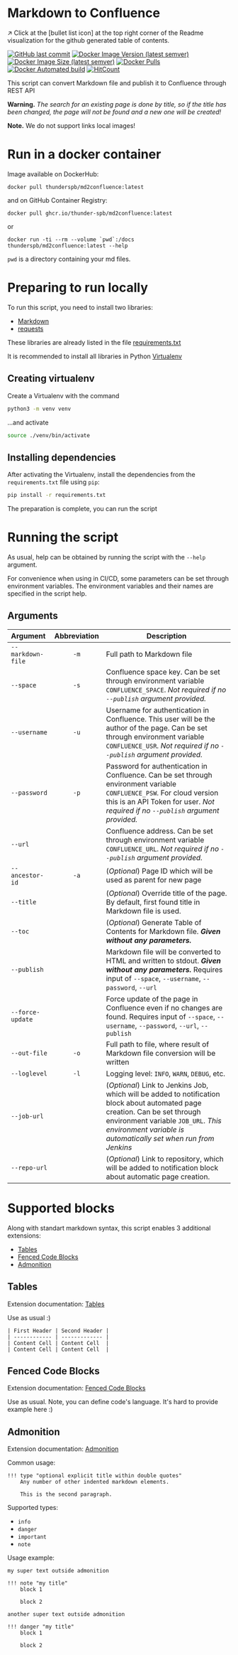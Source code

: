 # Markdown to Confluence
<p align="left">
	↗️️ Click at the [bullet list icon] at the top right corner of the Readme visualization for the github generated table of contents.
</p>

[![GitHub last commit](https://img.shields.io/github/last-commit/thunder-spb/md2confluence?style=flat-square)](https://github.com/thunder-spb/md2confluence/commits/master)
[![Docker Image Version (latest semver)](https://img.shields.io/docker/v/thunderspb/md2confluence?style=flat-square&sort=semver)](https://hub.docker.com/r/thunderspb/md2confluence/tags)
[![Docker Image Size (latest semver)](https://img.shields.io/docker/image-size/thunderspb/md2confluence?style=flat-square&sort=semver)](https://hub.docker.com/r/thunderspb/md2confluence)
[![Docker Pulls](https://img.shields.io/docker/pulls/thunderspb/md2confluence?style=flat-square)](https://hub.docker.com/r/thunderspb/md2confluence)
[![Docker Automated build](https://img.shields.io/docker/automated/thunderspb/md2confluence?style=flat-square)](https://hub.docker.com/r/thunderspb/md2confluence/builds)
[![HitCount](http://hits.dwyl.com/thunderspb/md2confluence.svg)](http://hits.dwyl.com/thunderspb/md2confluence)

This script can convert Markdown file and publish it to Confluence through REST API

**Warning.** _The search for an existing page is done by title, so if the title has been changed, the page will not be found and a new one will be created!_

**Note.** We do not support links local images!
# Run in a docker container
Image available on DockerHub:

```
docker pull thunderspb/md2confluence:latest
```

and on GitHub Container Registry:

```
docker pull ghcr.io/thunder-spb/md2confluence:latest
```

or

```
docker run -ti --rm --volume `pwd`:/docs thunderspb/md2confluence:latest --help
```
`pwd` is a directory containing your md files.

# Preparing to run locally

To run this script, you need to install two libraries:

 * [Markdown](https://python-markdown.github.io/)
 * [requests](https://docs.python-requests.org/en/master/)

These libraries are already listed in the file [requirements.txt](requirements.txt)

It is recommended to install all libraries in Python [Virtualenv](https://docs.python.org/3/tutorial/venv.html)

## Creating virtualenv

Create a Virtualenv with the command

```sh
python3 -m venv venv
```

...and activate

```sh
source ./venv/bin/activate
```

## Installing dependencies

After activating the Virtualenv, install the dependencies from the `requirements.txt` file using `pip`:

```sh
pip install -r requirements.txt
```
The preparation is complete, you can run the script

# Running the script

As usual, help can be obtained by running the script with the `--help` argument.

For convenience when using in CI/CD, some parameters can be set through environment variables. The environment variables and their names are specified in the script help.

## Arguments

| Argument | Abbreviation | Description |
|:-|:-:|-|
| `--markdown-file` | `-m` | Full path to Markdown file |
| `--space` | `-s` | Confluence space key. Can be set through environment variable `CONFLUENCE_SPACE`. _Not required if no `--publish` argument provided._ |
| `--username` | `-u` | Username for authentication in Confluence. This user will be the author of the page. Can be set through environment variable `CONFLUENCE_USR`. _Not required if no `--publish` argument provided._ |
| `--password` | `-p` | Password for authentication in Confluence. Can be set through environment variable `CONFLUENCE_PSW`. For cloud version this is an API Token for user. _Not required if no `--publish` argument provided._ |
| `--url` | | Confluence address. Can be set through environment variable `CONFLUENCE_URL`. _Not required if no `--publish` argument provided._ |
| `--ancestor-id` | `-a` | (_Optional_) Page ID which will be used as parent for new page |
| `--title` | | (_Optional_) Override title of the page. By default, first found title in Markdown file is used. |
| `--toc` | | (_Optional_) Generate Table of Contents for Markdown file. _**Given without any parameters.**_ |
| `--publish` | | Markdown file will be converted to HTML and written to stdout. _**Given without any parameters.**_ Requires input of `--space`, `--username`, `--password`, `--url` |
| `--force-update` | | Force update of the page in Confluence even if no changes are found. Requires input of `--space`, `--username`, `--password`, `--url`, `--publish` |
| `--out-file` | `-o` | Full path to file, where result of Markdown file conversion will be written |
| `--loglevel` | `-l` | Logging level: `INFO`, `WARN`, `DEBUG`, etc. |
| `--job-url` | | (_Optional_) Link to Jenkins Job, which will be added to notification block about automated page creation. Can be set through environment variable `JOB_URL`. _This environment variable is automatically set when run from Jenkins_ |
| `--repo-url` | | (_Optional_) Link to repository, which will be added to notification block about automatic page creation. |

# Supported blocks

Along with standart markdown syntax, this script enables 3 additional extensions:
- [Tables](https://python-markdown.github.io/extensions/tables/)
- [Fenced Code Blocks](https://python-markdown.github.io/extensions/fenced_code_blocks/)
- [Admonition](https://python-markdown.github.io/extensions/admonition/)

## Tables

Extension documentation: [Tables](https://python-markdown.github.io/extensions/tables/)

Use as usual :)

```
| First Header | Second Header |
| ------------ | ------------- |
| Content Cell | Content Cell  |
| Content Cell | Content Cell  |
```

## Fenced Code Blocks

Extension documentation: [Fenced Code Blocks](https://python-markdown.github.io/extensions/fenced_code_blocks/)

Use as usual. Note, you can define code's language. It's hard to provide example here :)

## Admonition

Extension documentation: [Admonition](https://python-markdown.github.io/extensions/admonition/)

Common usage:
```
!!! type "optional explicit title within double quotes"
    Any number of other indented markdown elements.

    This is the second paragraph.
```

Supported types:
- `info`
- `danger`
- `important`
- `note`

Usage example:

```
my super text outside admonition

!!! note "my title"
    block 1

    block 2

another super text outside admonition

!!! danger "my title"
    block 1

    block 2
```

